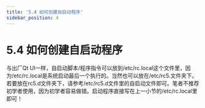 ```yaml
---
title: '5.4 如何创建自启动程序'
sidebar_position: 4
---
```


# 5.4 如何创建自启动程序

与出厂Qt UI一样，自启动脚本/程序指令可以放到/etc/rc.local这个文件里，因为/etc/rc.local是系统启动最后一个执行的。当然也可以放在/etc/rc5.文件夹下。若要放在rc5.d文件夹下，请参考/etc/rc5.d文件里的自启动文件即可。笔者不推荐初学者使用，因为初学者容易做错。启动程序直接写在上一小节的/etc/rc.local里即可！
